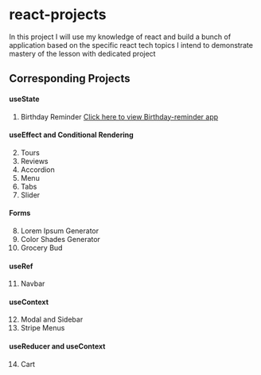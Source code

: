 # react-projects
In this project I will use my knowledge of react and build a bunch of application based on the specific react tech topics I intend to  demonstrate mastery of the lesson with dedicated project

## Corresponding Projects

#### useState

1. Birthday Reminder
   [Click here to view Birthday-reminder app](https://bidayreminder.netlify.app/)

#### useEffect and Conditional Rendering

2. Tours
3. Reviews
4. Accordion
5. Menu
6. Tabs
7. Slider

#### Forms

8. Lorem Ipsum Generator
9. Color Shades Generator
10. Grocery Bud

#### useRef

11. Navbar

#### useContext

12. Modal and Sidebar
13. Stripe Menus

#### useReducer and useContext

14. Cart
